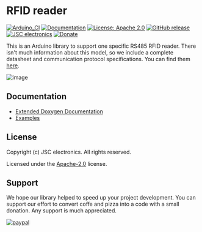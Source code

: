 # RFID reader
[![Arduino_CI](https://github.com/JSC-electronics/rfid-reader/actions/workflows/arduino_ci.yml/badge.svg)](https://github.com/JSC-electronics/rfid-reader/actions/workflows/arduino_ci.yml)
[![Documentation](https://github.com/JSC-electronics/rfid-reader/actions/workflows/doxygen.yml/badge.svg)](https://github.com/JSC-electronics/rfid-reader/actions/workflows/doxygen.yml)
[![License: Apache 2.0](https://img.shields.io/badge/license-Apache--2.0-green.svg)](https://github.com/JSC-electronics/rfid-reader/blob/main/LICENSE)
[![GitHub release](https://img.shields.io/github/release/JSC-electronics/rfid-reader.svg?maxAge=3600)](https://github.com/JSC-electronics/rfid-reader/releases)
[![JSC electronics](https://img.shields.io/badge/JSC-electronics-green.svg)](https://www.jsce.cz/)
[![Donate](https://img.shields.io/badge/donate-PayPal-blueviolet.svg)](https://www.paypal.com/cgi-bin/webscr?cmd=_s-xclick&hosted_button_id=SESX9ABM7V8KA&source=url)

This is an Arduino library to support one specific RS485 RFID reader. There isn't much information about this model, so we include a complete datasheet and communication protocol specifications. You can find them [here](documentation).

![image](https://user-images.githubusercontent.com/4460766/219572463-b0cf4d4c-910d-45bd-9526-941c661914de.png)

## Documentation
- [Extended Doxygen Documentation](https://jsc-electronics.github.io/rfid-reader)
- [Examples](examples)

## License

Copyright (c) JSC electronics. All rights reserved.

Licensed under the [Apache-2.0](LICENSE) license.

## Support

We hope our library helped to speed up your project development. You can support our effort to convert coffe and pizza into a code with a small donation. Any support is much appreciated.

[![paypal](https://www.paypalobjects.com/en_US/i/btn/btn_donateCC_LG.gif)](https://www.paypal.com/cgi-bin/webscr?cmd=_s-xclick&hosted_button_id=SESX9ABM7V8KA&source=url)
